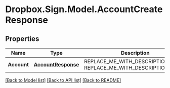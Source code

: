 # Dropbox.Sign.Model.AccountCreateResponse

## Properties

Name | Type | Description | Notes
------------ | ------------- | ------------- | -------------
**Account** | [**AccountResponse**](AccountResponse.md) | REPLACE_ME_WITH_DESCRIPTION_BEGIN  REPLACE_ME_WITH_DESCRIPTION_END | [optional] **OauthData** | [**OAuthTokenResponse**](OAuthTokenResponse.md) | REPLACE_ME_WITH_DESCRIPTION_BEGIN  REPLACE_ME_WITH_DESCRIPTION_END | [optional] **Warnings** | [**List&lt;WarningResponse&gt;**](WarningResponse.md) | REPLACE_ME_WITH_DESCRIPTION_BEGIN A list of warnings. REPLACE_ME_WITH_DESCRIPTION_END | [optional] 

[[Back to Model list]](../README.md#documentation-for-models) [[Back to API list]](../README.md#documentation-for-api-endpoints) [[Back to README]](../README.md)

